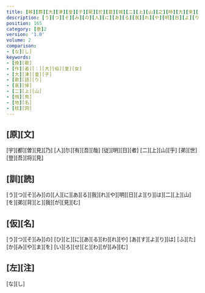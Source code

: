 ```yaml
---
title: [移][葬][大][津][皇][子][屍][於][葛][城][二][上][山][之][時][大][来][皇][女][哀][傷][御][作][歌][二][首]
description: [う][つ][そ][み][の][人][に][あ][る][我][れ][や][明][日][よ][り][は][二][上][山][を][弟][背][と][我][が][見][む]
position: 165
category: [巻]2
version: '1.0'
volume: 2
comparison:
- [な][し]
keywords:
- [挽][歌]
- [作][者][：][大][伯][皇][女]
- [大][津][皇][子]
- [歌][語][り]
- [哀][悼]
- [二][上][山]
- [飛][鳥]
- [地][名]
- [枕][詞]
---
```


## [原][文]

[宇][都][曽][見][乃] [人][尓][有][吾][哉] [従][明][日][者] [二][上][山][乎] [弟][世][登][吾][将][見]

## [訓][読]

[う][つ][そ][み][の][人][に][あ][る][我][れ][や][明][日][よ][り][は][二][上][山][を][弟][背][と][我][が][見][む]

## [仮][名]

[う][つ][そ][み][の] [ひ][と][に][あ][る][わ][れ][や] [あ][す][よ][り][は] [ふ][た][か][み][や][ま][を] [い][ろ][せ][と][わ][が][み][む]

## [左][注]

[な][し]

